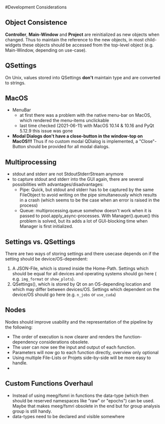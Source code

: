 #Development Considerations

## Object Consistence

**Controller**, **Main-Window** and **Project** are reinitialized as new
objects when changed.
Thus to maintain the reference to the new objects, in most child-widgets these
objects should be accessed from the
top-level object (e.g. Main-Window, depending on use-case).

## QSettings

On Unix, values stored into QSettings **don't** maintain type and are converted
to strings.

## MacOS

- MenuBar
    - at first there was a problem with the native menu-bar on MacOS, which
      rendered the menu-items unclickable
    - last time checked (2021-06-11) with MacOS 10.14 & 10.16 and PyQt 5.12.9
      this issue was gone
- **Modal Dialogs don't have a close-button in the window-top on MacOS!!!**
  Thus if no custom modal QDialog is implemented, a "Close"-Button should be
  provided for all modal dialogs.

## Multiprocessing

- stdout and stderr are not StdoutStderrStream anymore
- to capture stdout and stderr into the GUI again, there are several
  possibilities with advantages/disadvantages:
    - Pipe: Quick, but stdout and stderr has to be captured by the same
      FileObject to avoid writing on the pipe simultaneously which results in a
      crash (which seems to be the case when an error is raised in the process)
    - Queue: multiprocessing.queue somehow doesn't work when it is passed to
      pool.apply_async-processes. With Manager().queue() this problem is
      solved, but its adds a lot of GUI-blocking time when Manager is first
      initialized.

## Settings vs. QSettings

There are two ways of storing settings and there usecase depends on if the
setting should be device/OS-dependent:

1. A JSON-File, which is stored inside the Home-Path. Settings which should be
   equal for all devices and operating systems should go here (
   e.g. `img_format` or `show_plots`).
2. QSettings(), which is stored by Qt on an OS-depending location and which may
   differ between devices/OS. Settings which dependent on the device/OS should
   go here (e.g. `n_jobs` or `use_cuda`)

## Nodes
Nodes should improve usability and the representation of the pipeline by the following:
- The order of execution is now clearer and renders the function-dependency considerations obsolete.
- The user can now see the input and output of each function.
- Parameters will now go to each function directly, overview only optional
- Using multiple File-Lists or Projets side-by-side will be more easy to handle.
-

## Custom Functions Overhaul
- Instead of using meeg/fsmri in functions the data-type (which then should be reserved namespaces like "raw" or "epochs") can be used. Maybe that makes meeg/fsmri obsolete in the end but for group analysis group is still handy.
- data-types need to be declared and visible somewhere
